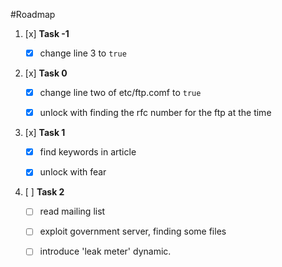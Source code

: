  #Roadmap

 1. [x] **Task -1**
   
       - [x] change line 3 to `true`
    
 2. [x] **Task 0**
    
       - [x] change line two of etc/ftp.comf to `true`
    
       - [x] unlock with finding the rfc number for the ftp at the time

 3. [x] **Task 1**
    
       - [x] find keywords in article
    
       - [x] unlock with fear

 4. [ ] **Task 2**

       - [ ] read mailing list

       - [ ] exploit government server, finding some files

       - [ ] introduce 'leak meter' dynamic. 
        